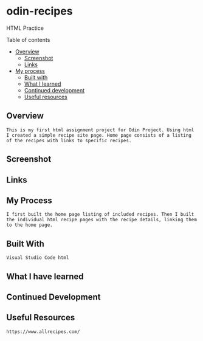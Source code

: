 # odin-recipes
HTML Practice

 Table of contents

- [Overview](#overview)
  - [Screenshot](#screenshot)
  - [Links](#links)
- [My process](#my-process)
  - [Built with](#built-with)
  - [What I learned](#what-i-learned)
  - [Continued development](#continued-development)
  - [Useful resources](#useful-resources)

## Overview
    This is my first html assignment project for Odin Project. Using html I created a simple recipe site page. Home page consists of a listing of the recipes with links to specific recipes.

## Screenshot

## Links

## My Process
    I first built the home page listing of included recipes. Then I built the individual html recipe pages with the recipe details, linking them to the home page.

## Built With
    Visual Studio Code html

## What I have learned

## Continued Development

## Useful Resources
    https://www.allrecipes.com/